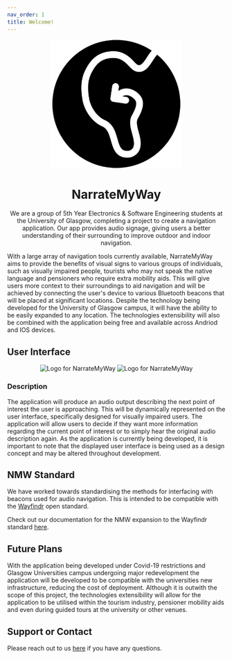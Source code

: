 ```yaml
---
nav_order: 1
title: Welcome!
---
```


<div align="center"> 
  <img src="images/logo.svg" alt="Logo for NarrateMyWay" width="300">
</div>

<div align="center"> 
  <h1 class="fw-300">NarrateMyWay</h1>
</div>

<div align="center" class="fs-6 fw-300"> 
  We are a group of 5th Year Electronics & Software Engineering students at the University of Glasgow, completing a project to create a navigation application. Our app provides audio signage, giving users a better understanding of their surrounding to improve outdoor and indoor navigation.
</div>

With a large array of navigation tools currently available, NarrateMyWay aims to provide the benefits of visual signs to various groups of individuals, such as visually impaired people, tourists who may not speak the native language and pensioners who require extra mobility aids. This will give users more context to their surroundings to aid navigation and will be achieved by connecting the user's device to various Bluetooth beacons that will be placed at significant locations. Despite the technology being developed for the University of Glasgow campus, it will have the ability to be easily expanded to any location. The technologies extensibility will also be combined with the application being free and available across Andriod and IOS devices.

## User Interface

<div align="center" display="flex" justify-content="space-between"> 
  <img src="../images/screenshots/scanning-screen.jpg" alt="Logo for NarrateMyWay" width="300">
  <img src="../images/screenshots/info-screen.jpg" alt="Logo for NarrateMyWay" width="300">
</div>

### Description

The application will produce an audio output describing the next point of interest the user is approaching. This will be dynamically represented on the user interface, specifically designed for visually impaired users. The application will allow users to decide if they want more information regarding the current point of interest or to simply hear the original audio description again. As the application is currently being developed, it is important to note that the displayed user interface is being used as a design concept and may be altered throughout development. 

## NMW Standard
We have worked towards standardising the methods for interfacing with beacons used for audio navigation. This is intended to be compatible with the [Wayfindr](https://www.wayfindr.net/) open standard.

Check out our documentation for the NMW expansion to the Wayfindr standard [here](/NMW-Standard).

## Future Plans

With the application being developed under Covid-19 restrictions and Glasgow Universities campus undergoing major redevelopment the application will be developed to be compatible with the universities new infrastructure, reducing the cost of deployment. Although it is outwith the scope of this project, the technologies extensibility will allow for the application to be utilised within the tourism industry, pensioner mobility aids and even during guided tours at the university or other venues. 

## Support or Contact

Please reach out to us [here](/about-us) if you have any questions.
